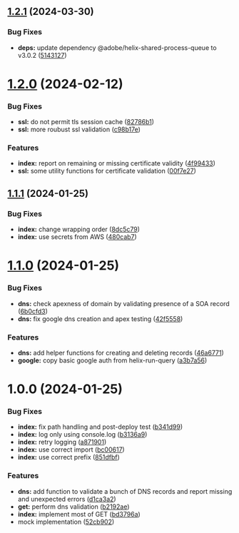 ## [1.2.1](https://github.com/adobe/aem-certificate-provider/compare/v1.2.0...v1.2.1) (2024-03-30)


### Bug Fixes

* **deps:** update dependency @adobe/helix-shared-process-queue to v3.0.2 ([5143127](https://github.com/adobe/aem-certificate-provider/commit/51431272e8d090f1ac5359ef0288e55ff702dada))

# [1.2.0](https://github.com/adobe/aem-certificate-provider/compare/v1.1.1...v1.2.0) (2024-02-12)


### Bug Fixes

* **ssl:** do not permit tls session cache ([82786b1](https://github.com/adobe/aem-certificate-provider/commit/82786b15b08823273c8231ce62f436ef74c0fcb0))
* **ssl:** more roubust ssl validation ([c98b17e](https://github.com/adobe/aem-certificate-provider/commit/c98b17e4c745f52e1c49eba6534a2571cea44eab))


### Features

* **index:** report on remaining or missing certificate validity ([4f99433](https://github.com/adobe/aem-certificate-provider/commit/4f994333d6f0b61dbd6725fd25654f10207bc247))
* **ssl:** some utility functions for certificate validation ([00f7e27](https://github.com/adobe/aem-certificate-provider/commit/00f7e2700d3af4a62b7e7a0b1d56f9dd0ea87f69))

## [1.1.1](https://github.com/adobe/aem-certificate-provider/compare/v1.1.0...v1.1.1) (2024-01-25)


### Bug Fixes

* **index:** change wrapping order ([8dc5c79](https://github.com/adobe/aem-certificate-provider/commit/8dc5c798fdd09125a9d254f6278d30ac70d436cb))
* **index:** use secrets from AWS ([480cab7](https://github.com/adobe/aem-certificate-provider/commit/480cab7773ee60e16be980021c9bc35dfc569c04))

# [1.1.0](https://github.com/adobe/aem-certificate-provider/compare/v1.0.0...v1.1.0) (2024-01-25)


### Bug Fixes

* **dns:** check apexness of domain by validating presence of a SOA record ([6b0cfd3](https://github.com/adobe/aem-certificate-provider/commit/6b0cfd33d86a70e6b037a3d8220d69522e11f0d8))
* **dns:** fix google dns creation and apex testing ([42f5558](https://github.com/adobe/aem-certificate-provider/commit/42f55588cc786d4bf87b2b884b81e26e4877ad50))


### Features

* **dns:** add helper functions for creating and deleting records ([46a6771](https://github.com/adobe/aem-certificate-provider/commit/46a6771d2babb93cbd1a6c7a58c2fbe6d0e428e6))
* **google:** copy basic google auth from helix-run-query ([a3b7a56](https://github.com/adobe/aem-certificate-provider/commit/a3b7a560e69109e9e0926d1de1dc0ce549197bf9))

# 1.0.0 (2024-01-25)


### Bug Fixes

* **index:** fix path handling and post-deploy test ([b341d99](https://github.com/adobe/aem-certificate-provider/commit/b341d99212ccb135e5abafe968687e993d9e3a8a))
* **index:** log only using console.log ([b3136a9](https://github.com/adobe/aem-certificate-provider/commit/b3136a9c4d5f35f51cb64bfd1963cb8574b75d26))
* **index:** retry logging ([a871901](https://github.com/adobe/aem-certificate-provider/commit/a8719012e295cd10483a641d608ab389fd75a931))
* **index:** use correct import ([bc00617](https://github.com/adobe/aem-certificate-provider/commit/bc006170b94f5b113646b254a3c517f2d2680f20))
* **index:** use correct prefix ([851dfbf](https://github.com/adobe/aem-certificate-provider/commit/851dfbfe81c8c177ceb160435fcacc069a1a2009))


### Features

* **dns:** add function to validate a bunch of DNS records and report missing and unexpected errors ([d1ca3a2](https://github.com/adobe/aem-certificate-provider/commit/d1ca3a2af72d81c3e6e10a54aa4fbdcdb691b0ad))
* **get:** perform dns validation ([b2192ae](https://github.com/adobe/aem-certificate-provider/commit/b2192aec411414fa3ab6c4f82d09f258653ca531))
* **index:** implement most of GET ([bd3796a](https://github.com/adobe/aem-certificate-provider/commit/bd3796a26bd501058df42a5cfc5000879204be88))
* mock implementation ([52cb902](https://github.com/adobe/aem-certificate-provider/commit/52cb902b7aafc2435d7c86b98ff28a2520d75282))
